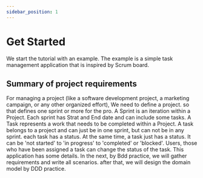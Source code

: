 ```yaml
---
sidebar_position: 1
---
```


# Get Started

We start the tutorial with an example. The example is a simple task management application that is inspired by Scrum board.

## Summary of project requirements

For managing a project (like a software development project, a marketing campaign, or any other organized effort), We need to define a project. so that defines one sprint or more for the pro. A Sprint is an iteration within a Project. Each sprint has Strat and End date and can include some tasks. A Task represents a work that needs to be completed within a Project. A task belongs to a project and can just be in one sprint, but can not be in any sprint. each task has a status. At the same time, a task just has a status. It can be 'not started' to 'in progress' to 'completed' or 'blocked'. Users, those who have been assigned a task can change the status of the task. This application has some details. In the next, by Bdd practice, we will gather requirements and write all scenarios. after that, we will design the domain model by DDD practice.